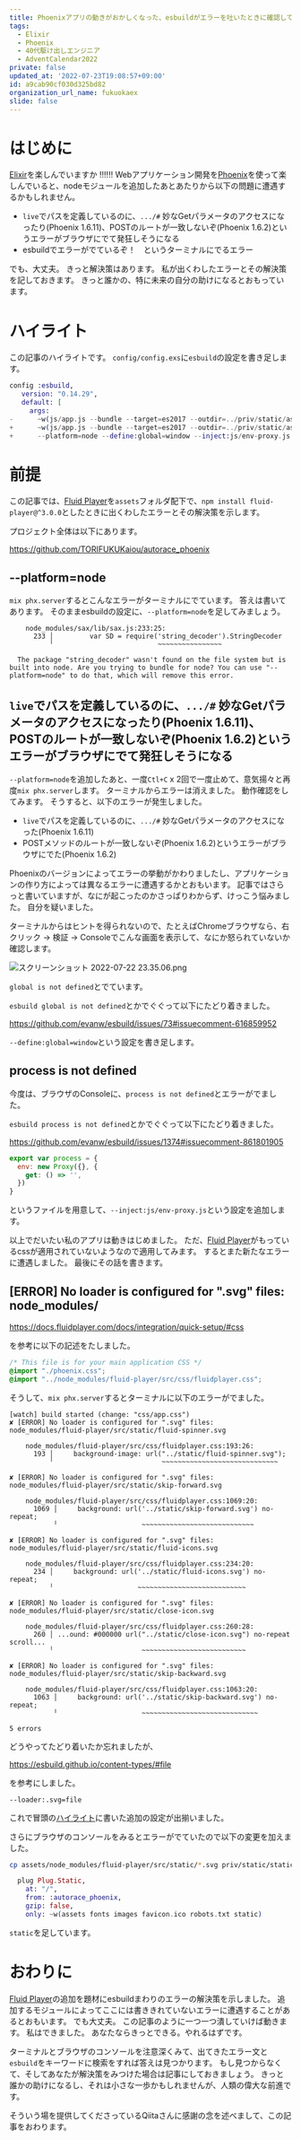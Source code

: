 ```yaml
---
title: Phoenixアプリの動きがおかしくなった、esbuildがエラーを吐いたときに確認してみるといいかもしれないこと
tags:
  - Elixir
  - Phoenix
  - 40代駆け出しエンジニア
  - AdventCalendar2022
private: false
updated_at: '2022-07-23T19:08:57+09:00'
id: a9cab90cf030d325bd82
organization_url_name: fukuokaex
slide: false
---
```

# はじめに

[Elixir](https://elixir-lang.org/)を楽しんでいますか :bangbang::bangbang::bangbang:
Webアプリケーション開発を[Phoenix](https://www.phoenixframework.org/)を使って楽しんでいると、nodeモジュールを追加したあとあたりから以下の問題に遭遇するかもしれません。

- `live`でパスを定義しているのに、`.../#` 妙なGetパラメータのアクセスになったり(Phoenix 1.6.11)、POSTのルートが一致しないぞ(Phoenix 1.6.2)というエラーがブラウザにでて発狂しそうになる
- esbuildでエラーがでているぞ！　というターミナルにでるエラー


でも、大丈夫。
きっと解決策はあります。
私が出くわしたエラーとその解決策を記しておきます。
きっと誰かの、特に未来の自分の助けになるとおもっています。

# ハイライト

この記事のハイライトです。
`config/config.exs`に`esbuild`の設定を書き足します。

```diff:config/config.exs
config :esbuild,
   version: "0.14.29",
   default: [
     args:
-      ~w(js/app.js --bundle --target=es2017 --outdir=../priv/static/assets --external:/fonts/* --external:/images/*),
+      ~w(js/app.js --bundle --target=es2017 --outdir=../priv/static/assets --external:/fonts/* --external:/images/*
+      --platform=node --define:global=window --inject:js/env-proxy.js --loader:.svg=file),
```

# 前提

この記事では、[Fluid Player](https://www.fluidplayer.com/)を`assets`フォルダ配下で、`npm install fluid-player@^3.0.0`としたときに出くわしたエラーとその解決策を示します。

プロジェクト全体は以下にあります。

https://github.com/TORIFUKUKaiou/autorace_phoenix

## --platform=node

`mix phx.server`するとこんなエラーがターミナルにでています。
答えは書いてあります。
そのままesbuildの設定に、`--platform=node`を足してみましょう。

```
    node_modules/sax/lib/sax.js:233:25:
      233 │         var SD = require('string_decoder').StringDecoder
          ╵                          ~~~~~~~~~~~~~~~~

  The package "string_decoder" wasn't found on the file system but is built into node. Are you trying to bundle for node? You can use "--platform=node" to do that, which will remove this error.
``` 

## `live`でパスを定義しているのに、`.../#` 妙なGetパラメータのアクセスになったり(Phoenix 1.6.11)、POSTのルートが一致しないぞ(Phoenix 1.6.2)というエラーがブラウザにでて発狂しそうになる

`--platform=node`を追加したあと、一度`Ctl+C` x 2回で一度止めて、意気揚々と再度`mix phx.server`します。
ターミナルからエラーは消えました。
動作確認をしてみます。
そうすると、以下のエラーが発生しました。

- `live`でパスを定義しているのに、`.../#` 妙なGetパラメータのアクセスになった(Phoenix 1.6.11)
- POSTメソッドのルートが一致しないぞ(Phoenix 1.6.2)というエラーがブラウザにでた(Phoenix 1.6.2)

Phoenixのバージョンによってエラーの挙動がかわりましたし、アプリケーションの作り方によっては異なるエラーに遭遇するかとおもいます。
記事ではさらっと書いていますが、なにが起こったのかさっぱりわからず、けっこう悩みました。
自分を疑いました。

ターミナルからはヒントを得られないので、たとえばChromeブラウザなら、右クリック -> 検証 -> Consoleでこんな画面を表示して、なにか怒られていないか確認します。

![スクリーンショット 2022-07-22 23.35.06.png](https://qiita-image-store.s3.ap-northeast-1.amazonaws.com/0/131808/9aa2bcc2-b2dd-f597-61ca-b1a959f0ad6a.png)


`global is not defined`とでています。

`esbuild global is not defined`とかでぐぐって以下にたどり着きました。

https://github.com/evanw/esbuild/issues/73#issuecomment-616859952

`--define:global=window`という設定を書き足します。

## process is not defined

今度は、ブラウザのConsoleに、`process is not defined`とエラーがでました。

`esbuild process is not defined`とかでぐぐって以下にたどり着きました。

https://github.com/evanw/esbuild/issues/1374#issuecomment-861801905

```js:assets/js/env-proxy.js
export var process = {
  env: new Proxy({}, {
    get: () => '',
  })
}
```

というファイルを用意して、`--inject:js/env-proxy.js`という設定を追加します。

以上でだいたい私のアプリは動きはじめました。
ただ、[Fluid Player](https://www.fluidplayer.com/)がもっているcssが適用されていないようなので適用してみます。
するとまた新たなエラーに遭遇しました。
最後にその話を書きます。

## [ERROR] No loader is configured for ".svg" files: node_modules/

https://docs.fluidplayer.com/docs/integration/quick-setup/#css

を参考に以下の記述をたしました。

```css:assets/css/app.css
/* This file is for your main application CSS */
@import "./phoenix.css";
@import "../node_modules/fluid-player/src/css/fluidplayer.css";
```

そうして、`mix phx.server`するとターミナルに以下のエラーがでました。

```
[watch] build started (change: "css/app.css")
✘ [ERROR] No loader is configured for ".svg" files: node_modules/fluid-player/src/static/fluid-spinner.svg

    node_modules/fluid-player/src/css/fluidplayer.css:193:26:
      193 │     background-image: url("../static/fluid-spinner.svg");
          ╵                           ~~~~~~~~~~~~~~~~~~~~~~~~~~~~~

✘ [ERROR] No loader is configured for ".svg" files: node_modules/fluid-player/src/static/skip-forward.svg

    node_modules/fluid-player/src/css/fluidplayer.css:1069:20:
      1069 │     background: url('../static/skip-forward.svg') no-repeat;
           ╵                     ~~~~~~~~~~~~~~~~~~~~~~~~~~~~

✘ [ERROR] No loader is configured for ".svg" files: node_modules/fluid-player/src/static/fluid-icons.svg

    node_modules/fluid-player/src/css/fluidplayer.css:234:20:
      234 │     background: url('../static/fluid-icons.svg') no-repeat;
          ╵                     ~~~~~~~~~~~~~~~~~~~~~~~~~~~

✘ [ERROR] No loader is configured for ".svg" files: node_modules/fluid-player/src/static/close-icon.svg

    node_modules/fluid-player/src/css/fluidplayer.css:260:28:
      260 │ ...ound: #000000 url("../static/close-icon.svg") no-repeat scroll...
          ╵                      ~~~~~~~~~~~~~~~~~~~~~~~~~~

✘ [ERROR] No loader is configured for ".svg" files: node_modules/fluid-player/src/static/skip-backward.svg

    node_modules/fluid-player/src/css/fluidplayer.css:1063:20:
      1063 │     background: url('../static/skip-backward.svg') no-repeat;
           ╵                     ~~~~~~~~~~~~~~~~~~~~~~~~~~~~~

5 errors
```

どうやってたどり着いたか忘れましたが、

https://esbuild.github.io/content-types/#file

を参考にしました。

`--loader:.svg=file`

これで冒頭の[ハイライト](https://qiita.com/torifukukaiou/items/a9cab90cf030d325bd82#%E3%83%8F%E3%82%A4%E3%83%A9%E3%82%A4%E3%83%88)に書いた追加の設定が出揃いました。

さらにブラウザのコンソールをみるとエラーがでていたので以下の変更を加えました。

```bash
cp assets/node_modules/fluid-player/src/static/*.svg priv/static/static
```

```elixir:lib/autorace_phoenix_web/endpoint.ex
  plug Plug.Static,
    at: "/",
    from: :autorace_phoenix,
    gzip: false,
    only: ~w(assets fonts images favicon.ico robots.txt static)
```

`static`を足しています。



# おわりに

[Fluid Player](https://www.fluidplayer.com/)の追加を題材にesbuildまわりのエラーの解決策を示しました。
追加するモジュールによってここには書ききれていないエラーに遭遇することがあるとおもいます。
でも大丈夫。
この記事のように一つ一つ潰していけば動きます。
私はできました。
あなたならきっとできる。やれるはずです。

ターミナルとブラウザのコンソールを注意深くみて、出てきたエラー文と`esbuild`をキーワードに検索をすれば答えは見つかります。
もし見つからなくて、そしてあなたが解決策をみつけた場合は記事にしておきましょう。
きっと誰かの助けになるし、それは小さな一歩かもしれませんが、人類の偉大な前進です。

そういう場を提供してくださっているQiitaさんに感謝の念を述べまして、この記事をおわります。
